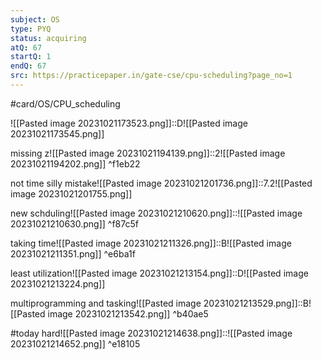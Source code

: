 ```yaml
---
subject: OS
type: PYQ
status: acquiring
atQ: 67
startQ: 1
endQ: 67
src: https://practicepaper.in/gate-cse/cpu-scheduling?page_no=1
---
```

#card/OS/CPU_scheduling


![[Pasted image 20231021173523.png]]::D![[Pasted image 20231021173545.png]] <!--SR:!2023-11-16,17,290-->

missing z![[Pasted image 20231021194139.png]]::2![[Pasted image 20231021194202.png]] ^f1eb22 <!--SR:!2023-11-24,14,292-->

not time silly mistake![[Pasted image 20231021201736.png]]::7.2![[Pasted image 20231021201755.png]] <!--SR:!2023-11-18,17,292-->

new schduling![[Pasted image 20231021210620.png]]::![[Pasted image 20231021210630.png]] ^f87c5f <!--SR:!2023-11-13,14,292-->

taking time![[Pasted image 20231021211326.png]]::B![[Pasted image 20231021211351.png]] ^e6ba1f <!--SR:!2023-11-12,2,252-->

least utilization![[Pasted image 20231021213154.png]]::D![[Pasted image 20231021213224.png]] <!--SR:!2023-11-14,15,292-->

multiprogramming and tasking![[Pasted image 20231021213529.png]]::B![[Pasted image 20231021213542.png]] ^b40ae5 <!--SR:!2023-11-23,13,250-->

#today hard![[Pasted image 20231021214638.png]]::![[Pasted image 20231021214652.png]] ^e18105